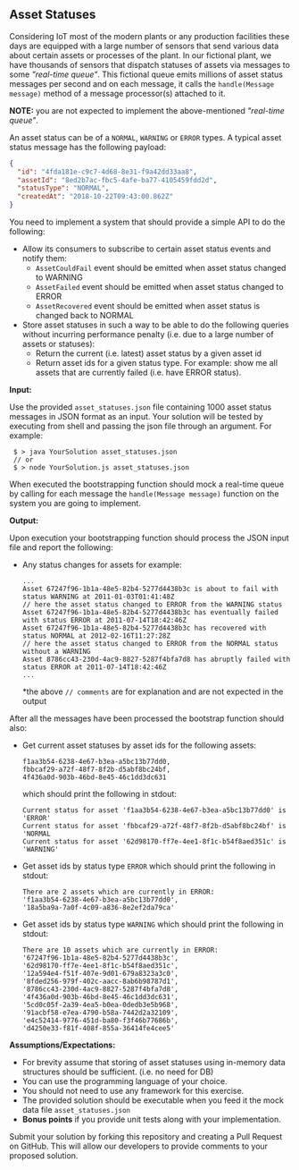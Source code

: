 ## Asset Statuses

Considering IoT most of the modern plants or any production facilities these days are equipped with a large number of sensors that send various data about certain assets or processes of the plant. In our fictional plant, we have thousands of sensors that dispatch statuses of assets via messages to some _"real-time queue"_. This fictional queue emits millions of asset status messages per second and on each message, it calls the `handle(Message message)` method of a message processor(s) attached to it.

**NOTE:** you are not expected to implement the above-mentioned _"real-time queue"_.

An asset status can be of a `NORMAL`, `WARNING` or `ERROR` types. A typical asset status message has the following payload:
``` json
{
  "id": "4fda181e-c9c7-4d68-8e31-f9a42dd33aa8",
  "assetId": "8ed2b7ac-fbc5-4afe-ba77-4105459fdd2d",
  "statusType": "NORMAL",
  "createdAt": "2018-10-22T09:43:00.862Z"
}
```

You need to implement a system that should provide a simple API to do the following:
- Allow its consumers to subscribe to certain asset status events and notify them:
  - `AssetCouldFail` event should be emitted when asset status changed to WARNING
  - `AssetFailed` event should be emitted when asset status changed to ERROR
  - `AssetRecovered` event should be emitted when asset status is changed back to NORMAL
- Store asset statuses in such a way to be able to do the following queries without incurring performance penalty (i.e. due to a large number of assets or statuses):
  - Return the current (i.e. latest) asset status by a given asset id
  - Return asset ids for a given status type. For example: show me all assets that are currently failed (i.e. have ERROR status).

**Input:**

Use the provided `asset_statuses.json` file containing 1000 asset status messages in JSON format as an input. Your solution will be tested by executing from shell and passing the json file through an argument. For example:

``` shell
 $ > java YourSolution asset_statuses.json
 // or
 $ > node YourSolution.js asset_statuses.json
```
When executed the bootstrapping function should mock a real-time queue by calling for each message the `handle(Message message)` function on the system you are going to implement.

**Output:**

Upon execution your bootstrapping function should process the JSON input file and report the following:
- Any status changes for assets for example:
  ```
  ...
  Asset 67247f96-1b1a-48e5-82b4-5277d4438b3c is about to fail with status WARNING at 2011-01-03T01:41:48Z
  // here the asset status changed to ERROR from the WARNING status
  Asset 67247f96-1b1a-48e5-82b4-5277d4438b3c has eventually failed with status ERROR at 2011-07-14T18:42:46Z
  Asset 67247f96-1b1a-48e5-82b4-5277d4438b3c has recovered with status NORMAL at 2012-02-16T11:27:28Z
  // here the asset status changed to ERROR from the NORMAL status without a WARNING
  Asset 8786cc43-230d-4ac9-8827-5287f4bfa7d8 has abruptly failed with status ERROR at 2011-07-14T18:42:46Z
  ...
  ```
  *the above `// comments` are for explanation and are not expected in the output

After all the messages have been processed the bootstrap function should also:
- Get current asset statuses by asset ids for the following assets:
  ```
  f1aa3b54-6238-4e67-b3ea-a5bc13b77dd0,
  fbbcaf29-a72f-48f7-8f2b-d5abf8bc24bf,
  4f436a0d-903b-46bd-8e45-46c1dd3dc631
  ```
  which should print the following in stdout:
  ```
  Current status for asset 'f1aa3b54-6238-4e67-b3ea-a5bc13b77dd0' is 'ERROR'
  Current status for asset 'fbbcaf29-a72f-48f7-8f2b-d5abf8bc24bf' is 'NORMAL
  Current status for asset '62d98170-ff7e-4ee1-8f1c-b54f8aed351c' is 'WARNING'
  ```
- Get asset ids by status type `ERROR` which should print the following in stdout:
  ```
  There are 2 assets which are currently in ERROR:
  'f1aa3b54-6238-4e67-b3ea-a5bc13b77dd0',
  '18a5ba9a-7a0f-4c09-a836-8e2ef2da79ca'
  ```
- Get asset ids by status type `WARNING` which should print the following in stdout:
  ```
  There are 10 assets which are currently in ERROR:
  '67247f96-1b1a-48e5-82b4-5277d4438b3c',
  '62d98170-ff7e-4ee1-8f1c-b54f8aed351c',
  '12a594e4-f51f-407e-9d01-679a8323a3c0',
  '8fded256-979f-402c-aacc-8ab6b98787d1',
  '8786cc43-230d-4ac9-8827-5287f4bfa7d8',
  '4f436a0d-903b-46bd-8e45-46c1dd3dc631',
  '5cd0c05f-2a39-4ea5-b0ea-0dedb3e5b968',
  '91acbf58-e7ea-4790-b58a-7442d2a32109',
  'e4c52414-9776-451d-ba80-f3f46b77686b',
  'd4250e33-f81f-408f-855a-36414fe4cee5'
  ```

**Assumptions/Expectations:**
- For brevity assume that storing of asset statuses using in-memory data structures should be sufficient. (i.e. no need for DB)
- You can use the programming language of your choice.
- You should not need to use any framework for this exercise.
- The provided solution should be executable when you feed it the mock data file `asset_statuses.json`
- **Bonus points** if you provide unit tests along with your implementation.

Submit your solution by forking this repository and creating a Pull Request on GitHub. This will allow our developers to provide comments to your proposed solution.
